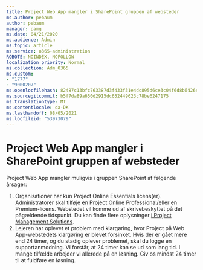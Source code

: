 ```yaml
---
title: Project Web App mangler i SharePoint gruppen af websteder
ms.author: pebaum
author: pebaum
manager: pamg
ms.date: 04/21/2020
ms.audience: Admin
ms.topic: article
ms.service: o365-administration
ROBOTS: NOINDEX, NOFOLLOW
localization_priority: Normal
ms.collection: Adm_O365
ms.custom:
- "1777"
- "9000207"
ms.openlocfilehash: 82487c13bfc763387d3f433f31e4dc895d6ce3c04f6d8b6426e999a8b5f4b79f
ms.sourcegitcommit: b5f7da89a650d2915dc652449623c78be6247175
ms.translationtype: MT
ms.contentlocale: da-DK
ms.lasthandoff: 08/05/2021
ms.locfileid: "53973079"
---
```

# <a name="project-web-app-is-missing-from-the-sharepoint-site-collection"></a>Project Web App mangler i SharePoint gruppen af websteder

Project Web App mangler muligvis i gruppen SharePoint af følgende årsager:

1. Organisationer har kun Project Online Essentials licens(er). Administratorer skal tilføje en Project Online Professional/eller en Premium-licens. Webstedet vil komme ud af skrivebeskyttet på det pågældende tidspunkt. Du kan finde flere oplysninger [i Project Management Solutions](https://products.office.com/project/compare-microsoft-project-management-software?tab=1).
2. Lejeren har oplevet et problem med klargøring, hvor Project på Web App-webstedets klargøring er blevet forsinket. Hvis der er gået mere end 24 timer, og du stadig oplever problemet, skal du logge en supportanmodning. Vi forstår, at 24 timer kan se ud som lang tid. I mange tilfælde arbejder vi allerede på en løsning. Giv os mindst 24 timer til at fuldføre en løsning.

